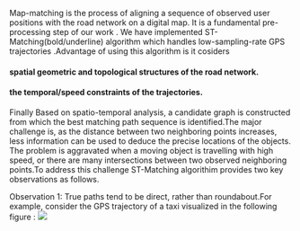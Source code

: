 
Map-matching is the process of aligning a sequence of observed user positions with the road network on a digital map. It is a 
fundamental pre-processing step of our work . We have implemented ST-Matching(bold/underline) algorithm which handles low-sampling-rate GPS trajectories .Advantage of using this algorithm is it cosiders

#### spatial geometric and topological structures of the road network.
#### the temporal/speed constraints of the trajectories.

Finally Based on spatio-temporal analysis, a candidate graph is constructed from which the best matching path sequence is identified.The major challenge is, as the distance between two neighboring points increases, less information can be used to deduce the precise locations of the objects. The problem is aggravated when a moving object is travelling with high speed, or there are many intersections between two observed neighboring points.To address this challenge ST-Matching algorithim provides two key observations as follows.

Observation 1: True paths tend to be direct, rather than roundabout.For example, consider the GPS trajectory of a taxi visualized in the following figure :
![](https://github.com/cs60050/MacTrackz/blob/master/Picture/Screenshot_1.jpg)
